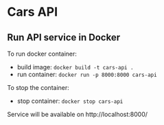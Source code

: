 # Cars API

## Run API service in Docker

To run docker container:

- build image: `docker build -t cars-api .`
- run container: `docker run -p 8000:8000 cars-api`

To stop the container:
- stop container: `docker stop cars-api`

Service will be available on http://localhost:8000/